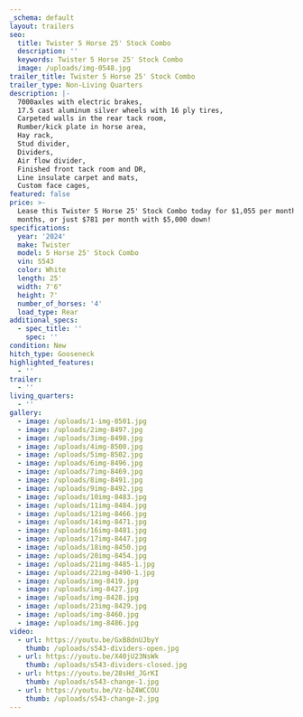 ```yaml
---
_schema: default
layout: trailers
seo:
  title: Twister 5 Horse 25' Stock Combo
  description: ''
  keywords: Twister 5 Horse 25' Stock Combo
  image: /uploads/img-0548.jpg
trailer_title: Twister 5 Horse 25' Stock Combo
trailer_type: Non-Living Quarters
description: |-
  7000axles with electric brakes,
  17.5 cast aluminum silver wheels with 16 ply tires,
  Carpeted walls in the rear tack room,
  Rumber/kick plate in horse area,
  Hay rack,
  Stud divider,
  Dividers,
  Air flow divider,
  Finished front tack room and DR,
  Line insulate carpet and mats,
  Custom face cages,
featured: false
price: >-
  Lease this Twister 5 Horse 25' Stock Combo today for $1,055 per month for 36
  months, or just $781 per month with $5,000 down! 
specifications:
  year: '2024'
  make: Twister
  model: 5 Horse 25' Stock Combo
  vin: S543
  color: White
  length: 25'
  width: 7'6"
  height: 7'
  number_of_horses: '4'
  load_type: Rear
additional_specs:
  - spec_title: ''
    spec: ''
condition: New
hitch_type: Gooseneck
highlighted_features:
  - ''
trailer:
  - ''
living_quarters:
  - ''
gallery:
  - image: /uploads/1-img-8501.jpg
  - image: /uploads/2img-8497.jpg
  - image: /uploads/3img-8498.jpg
  - image: /uploads/4img-8500.jpg
  - image: /uploads/5img-8502.jpg
  - image: /uploads/6img-8496.jpg
  - image: /uploads/7img-8469.jpg
  - image: /uploads/8img-8491.jpg
  - image: /uploads/9img-8492.jpg
  - image: /uploads/10img-8483.jpg
  - image: /uploads/11img-8484.jpg
  - image: /uploads/12img-8466.jpg
  - image: /uploads/14img-8471.jpg
  - image: /uploads/16img-8481.jpg
  - image: /uploads/17img-8447.jpg
  - image: /uploads/18img-8450.jpg
  - image: /uploads/20img-8454.jpg
  - image: /uploads/21img-8485-1.jpg
  - image: /uploads/22img-8490-1.jpg
  - image: /uploads/img-8419.jpg
  - image: /uploads/img-8427.jpg
  - image: /uploads/img-8428.jpg
  - image: /uploads/23img-8429.jpg
  - image: /uploads/img-8460.jpg
  - image: /uploads/img-8486.jpg
video:
  - url: https://youtu.be/GxB8dnUJbyY
    thumb: /uploads/s543-dividers-open.jpg
  - url: https://youtu.be/X40jU23NsWk
    thumb: /uploads/s543-dividers-closed.jpg
  - url: https://youtu.be/28sHd_JGrKI
    thumb: /uploads/s543-change-1.jpg
  - url: https://youtu.be/Vz-bZ4WCCOU
    thumb: /uploads/s543-change-2.jpg
---
```

